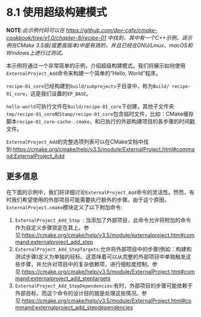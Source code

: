 # 8.1 使用超级构建模式

**NOTE**:*此示例代码可以在 https://github.com/dev-cafe/cmake-cookbook/tree/v1.0/chapter-8/recipe-01 中找到，其中有一个C++示例。该示例在CMake 3.5版(或更高版本)中是有效的，并且已经在GNU/Linux、macOS和Windows上进行过测试。*

本示例将通过一个非常简单的示例，介绍超级构建模式。我们将展示如何使用`ExternalProject_Add`命令来构建一个简单的“Hello, World”程序。

`recipe-01_core`已经构建到`build/subprojects`子目录中，称为`Build/ recipe-01_core`，这是我们设置的`EP_BASE`。

`hello-world`可执行文件在`Build/recipe-01_core`下创建，其他子文件夹`tmp/recipe-01_core和Stamp/recipe-01_core`包含临时文件，比如：CMake缓存脚本`recipe-01_core-cache-.cmake`，和已执行的外部构建项目的各步骤的时间戳文件。

`ExternalProject_Add`的完整选项列表可以在CMake文档中找到:https://cmake.org/cmake/help/v3.5/module/ExternalProject.html#command:ExternalProject_Add

## 更多信息

在下面的示例中，我们将详细讨论`ExternalProject_Add`命令的灵活性。然而，有时我们希望使用的外部项目可能需要执行额外的步骤。由于这个原因，`ExternalProject.cmake`模块定义了以下附加命令:

1. `ExternalProject_Add_Step `: 当添加了外部项目，此命令允许将附加的命令作为自定义步骤锁定在其上。参见:https://cmake.org/cmake/help/v3.5/module/externalproject.htm#command:externalproject_add_step
2. `ExternalProject_Add_StepTargets`:允许将外部项目中的步骤(例如：构建和测试步骤)定义为单独的目标。这意味着可以从完整的外部项目中单独触发这些步骤，并允许对项目中的复杂依赖项，进行细粒度控制。参见:https://cmake.org/cmake/help/v3.5/module/ExternalProject.htm#command:externalproject_add_steptargets
3. `ExternalProject_Add_StepDependencies`:有时，外部项目的步骤可能依赖于外部目标，而这个命令的设计目的就是处理这些情况。参见:https://cmake.org/cmake/help/v3.5/module/ExternalProject.html#command:externalproject_add_stepdependencies
